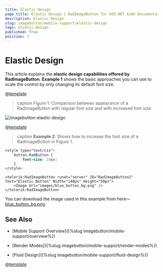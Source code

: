 ```yaml
---
title: Elastic Design
page_title: Elastic Design | RadImageButton for ASP.NET AJAX Documentation
description: Elastic Design
slug: imagebutton/mobile-support/elastic-design
tags: elastic,design
published: True
position: 1
---
```


# Elastic Design

This article explains the **elastic design capabilities offered by RadImageButton**. **Example 1** shows the basic approaches you can use to scale the control by only changing its default font size.

@[template](/_templates/common/render-mode.md#resp-design-desc "slug-el: no, slug-fl: imagebutton/mobile-support/fluid-design")

>caption Figure 1: Comparison between appearance of a RadImageButton with regular font size and with increased font size.

![imagebutton-elastic-design](images/imagebutton-elastic-design.png)

@[template](/_templates/common/font-size-notes.md#note-and-example "control: RadImageButton")

>caption **Example 2**: Shows how to increase the font size of a RadImageButton in Figure 1.

````CSS
<style type="text/css">
    button.RadButton {
        font-size: 19px;
    }
</style>
````

````ASP.NET
<telerik:RadImageButton runat="server" ID="RadImageButton2" Text="Elastic Button" Width="140px" Height="50px">
    <Image Url="images/blue_button_bg.png" />
</telerik:RadImageButton>
````

You can download the image used in this example from here—[blue_button_bg.png](images/blue_button_bg.png).

## See Also

 * [Mobile Support Overview]({%slug imagebutton/mobile-support/overview%})

 * [Render Modes]({%slug imagebutton/mobile-support/render-modes%})

 * [Fluid Design]({%slug imagebutton/mobile-support/fluid-design%})

@[template](/_templates/common/font-size-notes.md#related-resources)
